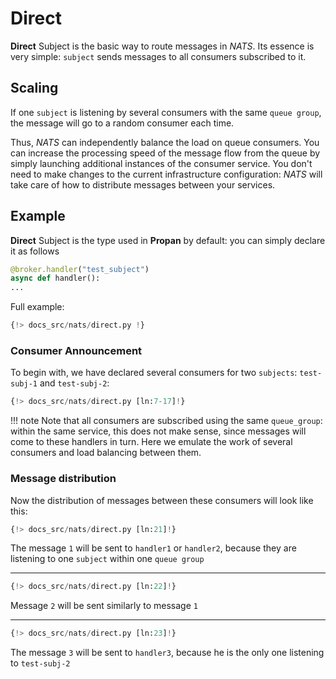 # Direct

**Direct** Subject is the basic way to route messages in *NATS*. Its essence is very simple:
`subject` sends messages to all consumers subscribed to it.

## Scaling

If one `subject` is listening by several consumers with the same `queue group`, the message will go to a random consumer each time.

Thus, *NATS* can independently balance the load on queue consumers. You can increase the processing speed of the message flow from the queue by simply launching additional instances of the consumer service. You don't need to make changes to the current infrastructure configuration: *NATS* will take care of how to distribute messages between your services.

## Example

**Direct** Subject is the type used in **Propan** by default: you can simply declare it as follows

```python
@broker.handler("test_subject")
async def handler():
...
```

Full example:

```python linenums="1"
{!> docs_src/nats/direct.py !}
```

### Consumer Announcement

To begin with, we have declared several consumers for two `subjects`: `test-subj-1` and `test-subj-2`:

```python linenums="7" hl_lines="1 5 9"
{!> docs_src/nats/direct.py [ln:7-17]!}
```

!!! note
    Note that all consumers are subscribed using the same `queue_group`: within the same service, this does not make sense, since messages will come to these handlers in turn.
    Here we emulate the work of several consumers and load balancing between them.

### Message distribution

Now the distribution of messages between these consumers will look like this:

```python
{!> docs_src/nats/direct.py [ln:21]!}
```

The message `1` will be sent to `handler1` or `handler2`, because they are listening to one `subject` within one `queue group`

---

```python
{!> docs_src/nats/direct.py [ln:22]!}
```

Message `2` will be sent similarly to message `1`

---

```python
{!> docs_src/nats/direct.py [ln:23]!}
```

The message `3` will be sent to `handler3`, because he is the only one listening to `test-subj-2`
